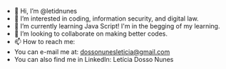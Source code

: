 - 👋 Hi, I’m @letidnunes
- 👀 I’m interested in coding, information security, and digital law.
- 🌱 I’m currently learning Java Script! I'm in the begging of my learning.
- 💞️ I’m looking to collaborate on making better codes.
- 📫 How to reach me:
- You can e-mail me at: dossonunesleticia@gmail.com
- You can also find me in LinkedIn: Letícia Dosso Nunes

<!---
letidnunes/letidnunes is a ✨ special ✨ repository because its `README.md` (this file) appears on your GitHub profile.
You can click the Preview link to take a look at your changes.
--->
